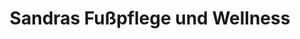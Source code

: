 ---
title: "Sandras Fußpflege und Wellness"
url: /bonn/sandras-fusspflege-und-wellness/
shop: Kosmetik
---